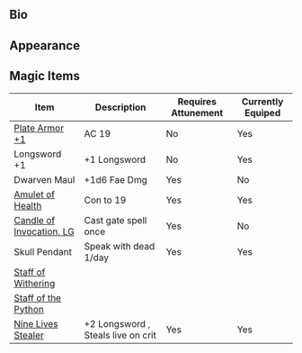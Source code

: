 ## Bio


## Appearance


## Magic Items
| Item                                                                                     | Description                        | Requires Attunement | Currently Equiped |  
| ---------------------------------------------------------------------------------------- | ---------------------------------- | ------------------- | ----------------- | 
| [Plate Armor +1]()                                                                       | AC 19                              | No                  | Yes               |     
| Longsword +1                                                                             | +1 Longsword                       | No                  | Yes               |     
| Dwarven Maul                                                                             | +1d6 Fae Dmg                       | Yes                 | No                |     
| [Amulet of Health]()                                                                     | Con to 19                          | Yes                 | Yes               |     
| [Candle of Invocation, LG]()                                                             | Cast gate spell once               | Yes                 | No                |     
| Skull Pendant                                                                            | Speak with dead 1/day              | Yes                 | Yes               |     
| [Staff of Withering]()                                                                   |                                    |                     |                   |     
| [Staff of the Python]()                                                                  |                                    |                     |                   |     
| [Nine Lives Stealer](https://roll20.net/compendium/dnd5e/Nine%20Lives%20Stealer#content) | +2 Longsword , Steals live on crit | Yes                 | Yes               |     
